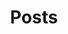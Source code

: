 ---
title: "Posts"
layout: posts
permalink: /posts/
redirect_from:
  - /posts/
author_profile: true
---